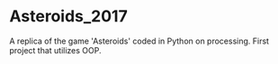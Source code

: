 # Asteroids_2017
A replica of the game 'Asteroids' coded in Python on processing. First project that utilizes OOP.
